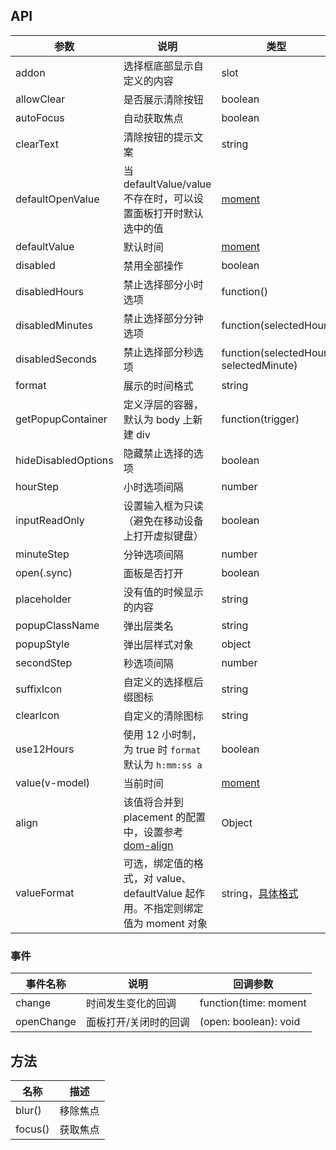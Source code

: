 ## API 

| 参数 | 说明 | 类型 | 默认值 | 版本 |
| --- | --- | --- | --- | --- |
| addon | 选择框底部显示自定义的内容 | slot | slot-scope | 无 |  |
| allowClear | 是否展示清除按钮 | boolean | true |  |
| autoFocus | 自动获取焦点 | boolean | false |  |
| clearText | 清除按钮的提示文案 | string | clear |  |
| defaultOpenValue | 当 defaultValue/value 不存在时，可以设置面板打开时默认选中的值 | [moment](http://momentjs.com/) | moment() |  |
| defaultValue | 默认时间 | [moment](http://momentjs.com/) | 无 |  |
| disabled | 禁用全部操作 | boolean | false |  |
| disabledHours | 禁止选择部分小时选项 | function() | 无 |  |
| disabledMinutes | 禁止选择部分分钟选项 | function(selectedHour) | 无 |  |
| disabledSeconds | 禁止选择部分秒选项 | function(selectedHour, selectedMinute) | 无 |  |
| format | 展示的时间格式 | string | "HH:mm:ss" |  |
| getPopupContainer | 定义浮层的容器，默认为 body 上新建 div | function(trigger) | 无 |  |
| hideDisabledOptions | 隐藏禁止选择的选项 | boolean | false |  |
| hourStep | 小时选项间隔 | number | 1 |  |
| inputReadOnly | 设置输入框为只读（避免在移动设备上打开虚拟键盘） | boolean | false |  |
| minuteStep | 分钟选项间隔 | number | 1 |  |
| open(.sync) | 面板是否打开 | boolean | false |  |
| placeholder | 没有值的时候显示的内容 | string | "请选择时间" |  |
| popupClassName | 弹出层类名 | string | '' |  |
| popupStyle | 弹出层样式对象 | object | - |  |
| secondStep | 秒选项间隔 | number | 1 |  |
| suffixIcon | 自定义的选择框后缀图标 | string | VNode | slot | - |  |
| clearIcon | 自定义的清除图标 | string | VNode | slot | - | 1.5.0 |
| use12Hours | 使用 12 小时制，为 true 时 `format` 默认为 `h:mm:ss a` | boolean | false |  |
| value(v-model) | 当前时间 | [moment](http://momentjs.com/) | 无 |  |
| align | 该值将合并到 placement 的配置中，设置参考 [dom-align](https://github.com/yiminghe/dom-align) | Object | 无 | 1.5.4 |
| valueFormat | 可选，绑定值的格式，对 value、defaultValue 起作用。不指定则绑定值为 moment 对象 | string，[具体格式](https://momentjs.com/docs/#/displaying/format/) | - | 1.5.4 |

### 事件 

| 事件名称 | 说明 | 回调参数 |
| --- | --- | --- |
| change | 时间发生变化的回调 | function(time: moment | string, timeString: string): void |
| openChange | 面板打开/关闭时的回调 | (open: boolean): void |

## 方法 

| 名称 | 描述 |
| --- | --- |
| blur() | 移除焦点 |
| focus() | 获取焦点 |